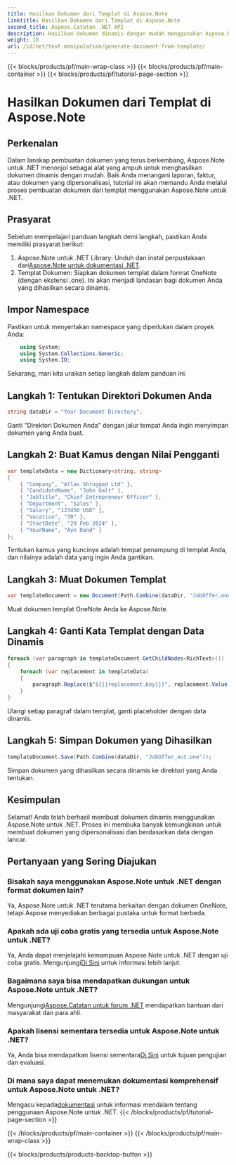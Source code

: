 ```yaml
---
title: Hasilkan Dokumen dari Templat di Aspose.Note
linktitle: Hasilkan Dokumen dari Templat di Aspose.Note
second_title: Aspose.Catatan .NET API
description: Hasilkan dokumen dinamis dengan mudah menggunakan Aspose.Note untuk .NET. Ikuti panduan langkah demi langkah kami untuk pembuatan dokumen yang dipersonalisasi dan berdasarkan data.
weight: 18
url: /id/net/text-manipulation/generate-document-from-template/
---
```


{{< blocks/products/pf/main-wrap-class >}}
{{< blocks/products/pf/main-container >}}
{{< blocks/products/pf/tutorial-page-section >}}

# Hasilkan Dokumen dari Templat di Aspose.Note

## Perkenalan
Dalam lanskap pembuatan dokumen yang terus berkembang, Aspose.Note untuk .NET menonjol sebagai alat yang ampuh untuk menghasilkan dokumen dinamis dengan mudah. Baik Anda menangani laporan, faktur, atau dokumen yang dipersonalisasi, tutorial ini akan memandu Anda melalui proses pembuatan dokumen dari templat menggunakan Aspose.Note untuk .NET.
## Prasyarat
Sebelum mempelajari panduan langkah demi langkah, pastikan Anda memiliki prasyarat berikut:
1.  Aspose.Note untuk .NET Library: Unduh dan instal perpustakaan dari[Aspose.Note untuk dokumentasi .NET](https://reference.aspose.com/note/net/).
2. Templat Dokumen: Siapkan dokumen templat dalam format OneNote (dengan ekstensi .one). Ini akan menjadi landasan bagi dokumen Anda yang dihasilkan secara dinamis.
## Impor Namespace
Pastikan untuk menyertakan namespace yang diperlukan dalam proyek Anda:
```csharp
    using System;
    using System.Collections.Generic;
    using System.IO;
```
Sekarang, mari kita uraikan setiap langkah dalam panduan ini.
## Langkah 1: Tentukan Direktori Dokumen Anda
```csharp
string dataDir = "Your Document Directory";
```
Ganti "Direktori Dokumen Anda" dengan jalur tempat Anda ingin menyimpan dokumen yang Anda buat.
## Langkah 2: Buat Kamus dengan Nilai Pengganti
```csharp
var templateData = new Dictionary<string, string>
{
    { "Company", "Atlas Shrugged Ltd" },
    { "CandidateName", "John Galt" },
    { "JobTitle", "Chief Entrepreneur Officer" },
    { "Department", "Sales" },
    { "Salary", "123456 USD" },
    { "Vacation", "30" },
    { "StartDate", "29 Feb 2024" },
    { "YourName", "Ayn Rand" }
};
```
Tentukan kamus yang kuncinya adalah tempat penampung di templat Anda, dan nilainya adalah data yang ingin Anda gantikan.

## Langkah 3: Muat Dokumen Templat
```csharp
var templateDocument = new Document(Path.Combine(dataDir, "JobOffer.one"));
```
Muat dokumen templat OneNote Anda ke Aspose.Note.

## Langkah 4: Ganti Kata Templat dengan Data Dinamis
```csharp
foreach (var paragraph in templateDocument.GetChildNodes<RichText>())
{
    foreach (var replacement in templateData)
    {
        paragraph.Replace($"${{{replacement.Key}}}", replacement.Value);
    }
}
```
Ulangi setiap paragraf dalam templat, ganti placeholder dengan data dinamis.

## Langkah 5: Simpan Dokumen yang Dihasilkan
```csharp
templateDocument.Save(Path.Combine(dataDir, "JobOffer_out.one"));
```
Simpan dokumen yang dihasilkan secara dinamis ke direktori yang Anda tentukan.

## Kesimpulan
Selamat! Anda telah berhasil membuat dokumen dinamis menggunakan Aspose.Note untuk .NET. Proses ini membuka banyak kemungkinan untuk membuat dokumen yang dipersonalisasi dan berdasarkan data dengan lancar.

## Pertanyaan yang Sering Diajukan
### Bisakah saya menggunakan Aspose.Note untuk .NET dengan format dokumen lain?
Ya, Aspose.Note untuk .NET terutama berkaitan dengan dokumen OneNote, tetapi Aspose menyediakan berbagai pustaka untuk format berbeda.
### Apakah ada uji coba gratis yang tersedia untuk Aspose.Note untuk .NET?
Ya, Anda dapat menjelajahi kemampuan Aspose.Note untuk .NET dengan uji coba gratis. Mengunjungi[Di Sini](https://releases.aspose.com/) untuk informasi lebih lanjut.
### Bagaimana saya bisa mendapatkan dukungan untuk Aspose.Note untuk .NET?
 Mengunjungi[Aspose.Catatan untuk forum .NET](https://forum.aspose.com/c/note/28) mendapatkan bantuan dari masyarakat dan para ahli.
### Apakah lisensi sementara tersedia untuk Aspose.Note untuk .NET?
 Ya, Anda bisa mendapatkan lisensi sementara[Di Sini](https://purchase.aspose.com/temporary-license/) untuk tujuan pengujian dan evaluasi.
### Di mana saya dapat menemukan dokumentasi komprehensif untuk Aspose.Note untuk .NET?
 Mengacu kepada[dokumentasi](https://reference.aspose.com/note/net/) untuk informasi mendalam tentang penggunaan Aspose.Note untuk .NET.
{{< /blocks/products/pf/tutorial-page-section >}}

{{< /blocks/products/pf/main-container >}}
{{< /blocks/products/pf/main-wrap-class >}}

{{< blocks/products/products-backtop-button >}}
